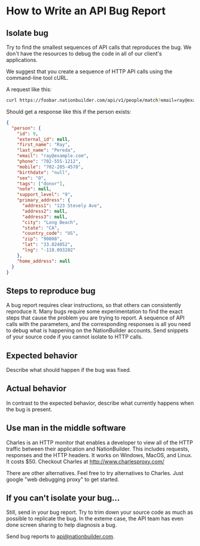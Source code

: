 # How to Write an API Bug Report

## Isolate bug

Try to find the smallest sequences of API calls that reproduces the bug. We
don't have the resources to debug the code in all of our client's applications.

We suggest that you create a sequence of HTTP API calls using the command-line
tool cURL.

A request like this:

```bash
curl https://foobar.nationbuilder.com/api/v1/people/match?email=ray@example.com&access_token=...
```

Should get a response like this if the person exists:

```json
{
  "person": {
    "id": 9,
    "external_id": null,
    "first_name": "Ray",
    "last_name": "Pereda",
    "email": "ray@example.com",
    "phone": "702-555-1212",
    "mobile": "702-205-4578",
    "birthdate": "null",
    "sex": "O",
    "tags": ["donor"],
    "note": null,
    "support_level": "9",
    "primary_address": {
      "address1": "123 Stevely Ave",
      "address2": null,
      "address3": null,
      "city": "Long Beach",
      "state": "CA",
      "country_code": "US",
      "zip": "90808",
      "lat": "33.824052",
      "lng": "-118.093202"
    },
    "home_address": null
  }
}
```
## Steps to reproduce bug

A bug report requires clear instructions, so that others can consistently
reproduce it. Many bugs require some experimentation to find the exact
steps that cause the problem you are trying to report. A sequence of API calls
with the parameters, and the corresponding responses is all you need to debug
what is happening on the NationBuilder accounts. Send snippets of your source
code if you cannot isolate to HTTP calls.

## Expected behavior

Describe what should happen if the bug was fixed.

## Actual behavior

In contrast to the expected behavior, describe what currently happens when the bug is present.

## Use man in the middle software

Charles is an HTTP monitor that enables a developer to view all of the HTTP
traffic between their application and NationBuilder. This includes requests,
responses and the HTTP headers. It works on Windows, MacOS, and Linux. It costs
$50. Checkout Charles at http://www.charlesproxy.com/

There are other alternatives. Feel free to try alternatives to Charles. Just
google "web debugging proxy" to get started.

## If you can't isolate your bug...

Still, send in your bug report. Try to trim down your source code as much as
possible to replicate the bug. In the exteme case, the API team has even
done screen sharing to help diagnosis a bug.

Send bug reports to api@nationbuilder.com.
